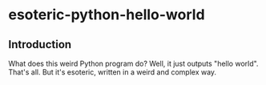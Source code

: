 # esoteric-python-hello-world

## Introduction
What does this weird Python program do? Well, it just outputs "hello world". That's all.
But it's esoteric, written in a weird and complex way. 
